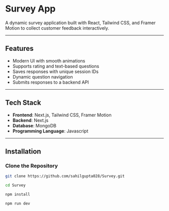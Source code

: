 ﻿# Survey App

A dynamic survey application built with React, Tailwind CSS, and Framer Motion to collect customer feedback interactively.

---

## Features

- Modern UI with smooth animations
- Supports rating and text-based questions
- Saves responses with unique session IDs
- Dynamic question navigation
- Submits responses to a backend API
---

## Tech Stack
- **Frontend**: Next.js, Tailwind CSS, Framer Motion
- **Backend**: Next.js
- **Database**: MongoDB
- **Programming Language**: Javascript
---

## Installation

### Clone the Repository

```bash
git clone https://github.com/sahilgupta028/Survey.git
```

```bash
cd Survey
```

```bash
npm install
```

```bash
npm run dev
```
